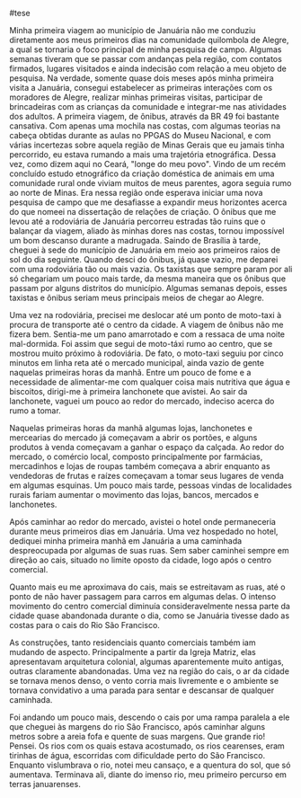 
#tese 

Minha primeira viagem ao município de Januária não me conduziu diretamente aos meus primeiros dias na comunidade quilombola de Alegre, a qual se tornaria o foco principal de minha pesquisa de campo. Algumas semanas tiveram que se passar com andanças pela região, com contatos firmados, lugares visitados e ainda indecisão com relação a meu objeto de pesquisa. Na verdade, somente quase dois meses após minha primeira visita a Januária, consegui estabelecer as primeiras interações com os moradores de Alegre, realizar minhas primeiras visitas, participar de brincadeiras com as crianças da comunidade e integrar-me nas atividades dos adultos.
A primeira viagem, de ônibus, através da BR 49 foi bastante cansativa. Com apenas uma mochila nas costas, com algumas teorias na cabeça obtidas durante as aulas no PPGAS do Museu Nacional, e com várias incertezas sobre aquela região de Minas Gerais que eu jamais tinha percorrido, eu estava rumando a mais uma trajetória etnográfica. Dessa vez, como dizem aqui no Ceará, "longe do meu povo". Vindo de um recém concluído estudo etnográfico da criação doméstica de animais em uma comunidade rural onde viviam muitos de meus parentes, agora seguia rumo ao norte de Minas. Era nessa região onde esperava iniciar uma nova pesquisa de campo que me desafiasse a expandir meus horizontes acerca do que nomeei na dissertação de relações de criação. 
O ônibus que me levou até a rodoviária de Januária percorreu estradas tão ruins que o balançar da viagem, aliado às minhas dores nas costas, tornou impossível um bom descanso durante a madrugada. Saindo de Brasília à tarde, cheguei à sede do município de Januária em meio aos primeiros raios de sol do dia seguinte. Quando desci do ônibus, já quase vazio, me deparei com uma rodoviária tão ou mais vazia. Os taxistas que sempre param por ali só chegariam um pouco mais tarde, da mesma maneira que os ônibus que passam por alguns distritos do município. Algumas semanas depois, esses taxistas e ônibus seriam meus principais meios de chegar ao Alegre. 

Uma vez na rodoviária, precisei me deslocar até um ponto de moto-taxi à procura de transporte até o centro da cidade. A viagem de ônibus não me fizera bem. Sentia-me um pano amarrotado e com a ressaca de uma noite mal-dormida. Foi assim que segui de moto-táxi rumo ao centro, que se mostrou muito próximo à rodoviária. De fato, o moto-taxi seguiu por cinco minutos em linha reta até o mercado municipal, ainda vazio de gente naquelas primeiras horas da manhã. Entre um pouco de fome e a necessidade de alimentar-me com qualquer coisa mais nutritiva que água e biscoitos, dirigi-me à primeira lanchonete que avistei. Ao sair da lanchonete, vaguei um pouco ao redor do mercado, indeciso acerca do rumo a tomar. 

Naquelas primeiras horas da manhã algumas lojas, lanchonetes e mercearias do mercado já começavam a abrir os portões, e alguns produtos à venda começavam a ganhar o espaço da calçada. Ao redor do mercado, o comércio local, composto principalmente por farmácias, mercadinhos e lojas de roupas também começava a abrir enquanto as vendedoras de frutas e raízes começavam a tomar seus lugares de venda em algumas esquinas. Um pouco mais tarde, pessoas vindas de localidades rurais fariam aumentar o movimento das lojas, bancos, mercados e lanchonetes. 

Após caminhar ao redor do mercado, avistei o hotel onde permaneceria durante meus primeiros dias em Januária. Uma vez hospedado no hotel, dediquei minha primeira manhã em Januária a uma caminhada despreocupada por algumas de suas ruas. Sem saber caminhei sempre em direção ao cais, situado no limite oposto da cidade, logo após o centro comercial. 

Quanto mais eu me aproximava do cais, mais se estreitavam as ruas, até o ponto de não haver passagem para carros em algumas delas. O intenso movimento do centro comercial diminuía consideravelmente nessa parte da cidade quase abandonada durante o dia, como se Januária tivesse dado as costas para o cais do Rio São Francisco. 

As construções, tanto residenciais quanto comerciais também iam mudando de aspecto. Principalmente a partir da Igreja Matriz, elas apresentavam arquitetura colonial, algumas aparentemente muito antigas, outras claramente abandonadas. Uma vez na região do cais, o ar da cidade se tornava menos denso, o vento corria mais livremente e o ambiente se tornava convidativo a uma parada para sentar e descansar de qualquer caminhada. 

Foi andando um pouco mais, descendo o cais por uma rampa paralela a ele que cheguei às margens do rio São Francisco, após caminhar alguns metros sobre a areia fofa e quente de suas margens. Que grande rio! Pensei. Os rios com os quais estava acostumado, os rios cearenses, eram tirinhas de água, escorridas com dificuldade perto do São Francisco. Enquanto vislumbrava o rio, notei meu cansaço, e a quentura do sol, que só aumentava. Terminava ali, diante do imenso rio, meu primeiro percurso em terras januarenses. 


